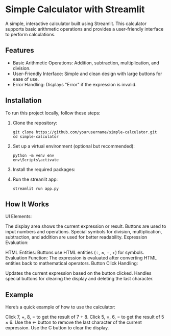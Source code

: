 # Simple Calculator with Streamlit
A simple, interactive calculator built using Streamlit. This calculator supports basic arithmetic operations and provides a user-friendly interface to perform calculations.

## Features
- Basic Arithmetic Operations: Addition, subtraction, multiplication, and division.
- User-Friendly Interface: Simple and clean design with large buttons for ease of use.
- Error Handling: Displays "Error" if the expression is invalid.

## Installation
To run this project locally, follow these steps:

1. Clone the repository:
   ```
   git clone https://github.com/yourusername/simple-calculator.git
   cd simple-calculator
   ```
2. Set up a virtual environment (optional but recommended):
   ```
   python -m venv env
   env\Scripts\activate
   ```
3. Install the required packages:

4. Run the streanlit app:
   ```
   streamlit run app.py
   ```

## How It Works
UI Elements:

The display area shows the current expression or result.
Buttons are used to input numbers and operations. Special symbols for division, multiplication, subtraction, and addition are used for better readability.
Expression Evaluation:

HTML Entities: Buttons use HTML entities (&divide;, &times;, &minus;, &plus;) for symbols.
Evaluation Function: The expression is evaluated after converting HTML entities back to mathematical operators.
Button Click Handling:

Updates the current expression based on the button clicked.
Handles special buttons for clearing the display and deleting the last character.

## Example
Here’s a quick example of how to use the calculator:

Click 7, +, 8, = to get the result of 7 + 8.
Click 5, ×, 6, = to get the result of 5 × 6.
Use the ← button to remove the last character of the current expression.
Use the C button to clear the display.

